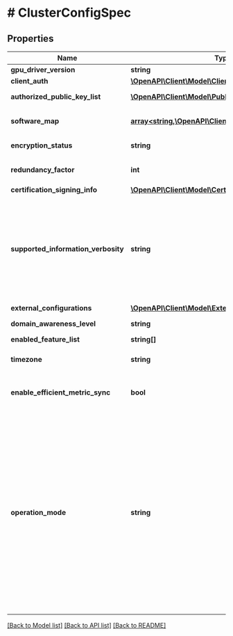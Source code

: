 # # ClusterConfigSpec

## Properties

Name | Type | Description | Notes
------------ | ------------- | ------------- | -------------
**gpu_driver_version** | **string** | GPU driver version. | [optional]
**client_auth** | [**\OpenAPI\Client\Model\ClientAuth**](ClientAuth.md) |  | [optional]
**authorized_public_key_list** | [**\OpenAPI\Client\Model\PublicKey[]**](PublicKey.md) | List of valid ssh keys for the cluster. | [optional]
**software_map** | [**array<string,\OpenAPI\Client\Model\ClusterSoftware>**](ClusterSoftware.md) | Map of software on the cluster with software type as the key. | [optional]
**encryption_status** | **string** | Cluster encryption status. | [optional] [default to 'NOT_SUPPORTED']
**redundancy_factor** | **int** | Cluster supported redundancy factor. Default is 2. | [optional]
**certification_signing_info** | [**\OpenAPI\Client\Model\CertificationSigningInfo**](CertificationSigningInfo.md) |  | [optional]
**supported_information_verbosity** | **string** | Verbosity level settings for populating support information. - &#39;Nothing&#39;: Send nothing - &#39;Basic&#39;: Send basic information - skip core dump and hypervisor            stats information - &#39;BasicPlusCoreDump&#39;: Send basic and core dump information - &#39;All&#39;: Send all information | [optional] [default to 'BASIC_PLUS_CORE_DUMP']
**external_configurations** | [**\OpenAPI\Client\Model\ExternalConfigurationsSpec**](ExternalConfigurationsSpec.md) |  | [optional]
**domain_awareness_level** | **string** | Domain awareness supported on cluster. | [optional] [default to 'NODE']
**enabled_feature_list** | **string[]** | Array of enabled features. | [optional]
**timezone** | **string** | Zone name used in value of TZ environment variable. | [optional]
**enable_efficient_metric_sync** | **bool** | Indicates if downsampling of metrics syncing between PE and PC is enabled or not. | [optional]
**operation_mode** | **string** | Cluster operation mode. - &#39;NORMAL&#39;: Cluster is operating normally. - &#39;READ_ONLY&#39;: Cluster is operating in read only mode. - &#39;STAND_ALONE&#39;: Only one node is operational in the cluster. This is                  valid only for single node or two node clusters. - &#39;SWITCH_TO_TWO_NODE&#39;: Cluster is moving from single node to two node                         cluster. - &#39;OVERRIDE&#39;: Valid only for single node cluster. If the user wants to               run vms on a single node cluster in read only mode, he               can set the cluster peration mode to override. Writes               will be allowed in override mode. | [optional]

[[Back to Model list]](../../README.md#models) [[Back to API list]](../../README.md#endpoints) [[Back to README]](../../README.md)
